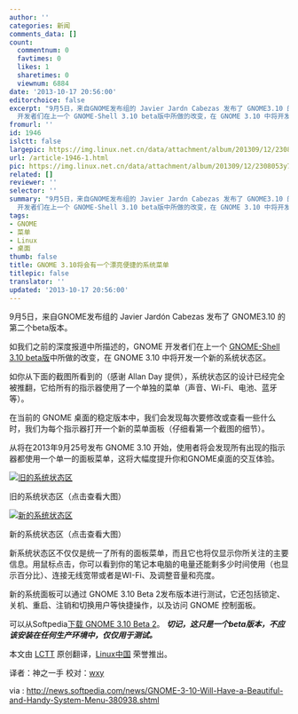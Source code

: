 ```yaml
---
author: ''
categories: 新闻
comments_data: []
count:
  commentnum: 0
  favtimes: 0
  likes: 1
  sharetimes: 0
  viewnum: 6884
date: '2013-10-17 20:56:00'
editorchoice: false
excerpt: "9月5日，来自GNOME发布组的 Javier Jardn Cabezas 发布了 GNOME3.10 的第二个beta版本。\r\n如我们之前的深度报道中所描述的，GNOME
  开发者们在上一个 GNOME-Shell 3.10 beta版中所做的改变，在 GNOME 3.10 中将开发一  ..."
fromurl: ''
id: 1946
islctt: false
largepic: https://img.linux.net.cn/data/attachment/album/201309/12/2308053y73y43ed5ticm97.jpg
url: /article-1946-1.html
pic: https://img.linux.net.cn/data/attachment/album/201309/12/2308053y73y43ed5ticm97.jpg.thumb.jpg
related: []
reviewer: ''
selector: ''
summary: "9月5日，来自GNOME发布组的 Javier Jardn Cabezas 发布了 GNOME3.10 的第二个beta版本。\r\n如我们之前的深度报道中所描述的，GNOME
  开发者们在上一个 GNOME-Shell 3.10 beta版中所做的改变，在 GNOME 3.10 中将开发一  ..."
tags:
- GNOME
- 菜单
- Linux
- 桌面
thumb: false
title: GNOME 3.10将会有一个漂亮便捷的系统菜单
titlepic: false
translator: ''
updated: '2013-10-17 20:56:00'
---
```


9月5日，来自GNOME发布组的 Javier Jardón Cabezas 发布了 GNOME3.10 的第二个beta版本。


如我们之前的深度报道中所描述的，GNOME 开发者们在上一个 [GNOME-Shell 3.10 beta版](http://news.softpedia.com/news/GNOME-Shell-3-10-Beta-2-Implements-New-System-Status-Area-380916.shtml)中所做的改变，在 GNOME 3.10 中将开发一个新的系统状态区。


如你从下面的截图所看到的（感谢 Allan Day 提供），系统状态区的设计已经完全被推翻，它给所有的指示器使用了一个单独的菜单（声音、Wi-Fi、电池、蓝牙等）。


在当前的 GNOME 桌面的稳定版本中，我们会发现每次要修改或查看一些什么时，我们为每个指示器打开一个新的菜单面板（仔细看第一个截图的细节）。


从将在2013年9月25号发布 GNOME 3.10 开始，使用者将会发现所有出现的指示器都使用一个单一的面板菜单，这将大幅度提升你和GNOME桌面的交互体验。


[![旧的系统状态区](https://img.linux.net.cn/data/attachment/album/201309/12/2308053y73y43ed5ticm97.jpg)](https://img.linux.net.cnhttps://img.linux.net.cn/data/attachment/album/201309/12/2308053y73y43ed5ticm97.jpg)


旧的系统状态区（点击查看大图）


[![新的系统状态区](https://img.linux.net.cn/data/attachment/album/201309/12/230829cevaoagllmoppqmg.jpg)](https://img.linux.net.cnhttps://img.linux.net.cn/data/attachment/album/201309/12/230829cevaoagllmoppqmg.jpg)


新的系统状态区（点击查看大图）


新系统状态区不仅仅是统一了所有的面板菜单，而且它也将仅显示你所关注的主要信息。用鼠标点击，你可以看到你的笔记本电脑的电量还能剩多少时间使用（也显示百分比）、连接无线宽带或者是WI-Fi、及调整音量和亮度。


新的系统面板可以通过 GNOME 3.10 Beta 2发布版本进行测试，它还包括锁定、关机、重启、注销和切换用户等快捷操作，以及访问 GNOME 控制面板。


可以从Softpedia[下载 GNOME 3.10 Beta 2](http://linux.softpedia.com/get/Desktop-Environment/Gnome/GNOME-3603.shtml)。 ***切记，这只是一个beta版本，不应该安装在任何生产环境中，仅仅用于测试。***


 


本文由 [LCTT](https://github.com/LCTT/TranslateProject) 原创翻译，[Linux中国](http://linux.cn/portal.php) 荣誉推出。


译者：神之一手 校对：[wxy](space/3/)


via : <http://news.softpedia.com/news/GNOME-3-10-Will-Have-a-Beautiful-and-Handy-System-Menu-380938.shtml>
